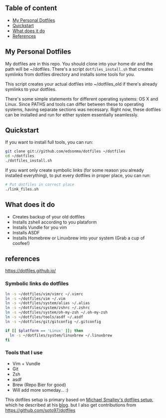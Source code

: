 ## Table of content
- [My Personal Dotfiles](#my-personal-dotfiles)
- [Quickstart](#quickstart)
- [What does it do](#what-does-it-do)
- [References](#references)

## My Personal Dotfiles
My dotfiles are in this repo. You should clone into your home dir and the path will be ~/dotfiles. There's a script `dotfiles_install.sh` that creates symlinks from dotfiles directory and installs some tools for you.

This script creates your actual dotfiles into ~/dotfiles_old if there's already symlinks to your dotfiles.

There's some simple statements for different operating systems: OS X and Linux. Since PATHS and tools can differ between these to operating systems, having separate sections was necessary. Right now, these dotfiles can be installed and run for either system essentially seamlessly.

## Quickstart
If you want to install full tools, you can run:
```bash
git clone git://github.com/edsonma/dotfiles ~/dotfiles
cd ~/dotfiles
./dotfiles_install.sh
```

If you want only create symbolic links (for some reason you already installed everything), to put every dotfiles in proper place, you can run:
```bash
# Put dotfiles in correct place
./link_files.sh
```
## What does it do
- Creates backup of your old dotfiles
- Installs zshell according to you plataform
- Installs Vundle for you vim
- Installs ASDF
- Installs Homebrew or Linuxbrew into your system (Grab a cup of coofee!)

## references
https://dotfiles.github.io/

### Symbolic links do dotfiles
```bash
ln -s ~/dotfiles/vim/vimrc ~/.vimrc
ln -s ~/dotfiles/vim ~/.vim
ln -s ~/dotfiles/system/alias ~/.alias
ln -s ~/dotfiles/system/zshrc ~/.zshrc
ln -s ~/dotfiles/system/oh-my-zsh ~/.oh-my-zsh
ln -s ~/dotfiles/tools/asdf ~/.asdf
ln -s ~/dotfiles/git/gitconfig ~/.gitconfig

if [[ $platform == 'Linux' ]]; then
  ln -s ~/dotfiles/system/linuxbrew ~/.linuxbrew
fi 
```
### Tools that I use
- Vim + Vundle
- Git
- Zsh
- asdf
- Brew (Repo Bier for good)
- Will add more someday... :)

This dotfiles setup is primary based on [Michael Smalley's dotfiles setup](https://github.com/michaeljsmalley/dotfiles), which he described at his [blog](http://blog.smalleycreative.com/tutorials/using-git-and-github-to-manage-your-dotfiles/). but I also get contributions from https://github.com/soto97/dotfiles
